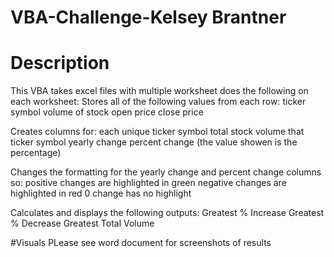 # VBA-Challenge-Kelsey Brantner

# Description
This VBA takes excel files with multiple worksheet does the following on each worksheet:
  Stores all of the following values from each row:
    ticker symbol 
    volume of stock 
    open price 
    close price 
    
   Creates columns for:
    each unique ticker symbol 
    total stock volume that ticker symbol 
    yearly change 
    percent change (the value showen is the percentage)

   Changes the formatting for the yearly change and percent change columns so:
    positive changes are highlighted in green
    negative changes are highlighted in red
    0 change has no highlight

  Calculates and displays the following outputs:
    Greatest % Increase 
    Greatest % Decrease 
    Greatest Total Volume 


#Visuals
PLease see word document for screenshots of results




